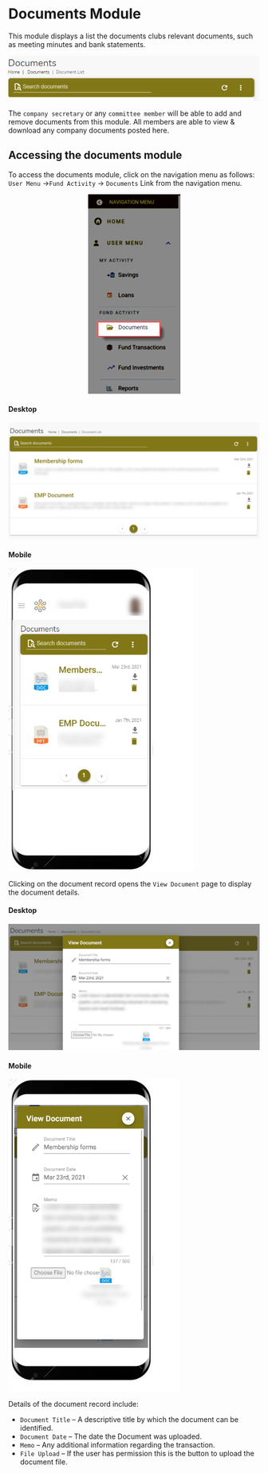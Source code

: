 
# Documents Module

This module displays a list the documents clubs relevant documents, such as meeting minutes and bank statements. 

<p align="center">
    <img src="images/5.0_Documents_banner.png" alt="Documents banner">
</p>

The `company secretary` or any `committee member` will be able to add and remove documents from this module. All members are able to view & download any company documents posted here.

## Accessing the documents module

To access the documents module, click on the navigation menu as follows: `User Menu` ->`Fund Activity` -> `Documents` Link from the navigation menu.

<p align="center">
    <img src="images/5.0.1_Documents_Menu.png" alt="Documents menu">
</p>


<!-- tabs:start -->
#### **Desktop**
 ![alt text](../images/5.0.2_Documents.png ":size=x200 Document List")

 #### **Mobile**
 ![alt text](../images/5.0.2_Documents_Mobile.png ":size=x200 Document List")
<!-- tabs:end -->

Clicking on the document record opens the `View Document` page to display the document details.

<!-- tabs:start -->
#### **Desktop**
![alt text](../images/5.0.3_Document_Detail.png ":size=x200 Document Detail")

#### **Mobile**
![alt text](../images/5.0.3_Document_Detail_Mobile.png ":size=x200 Document Detail")
<!-- tabs:end -->

Details of the document record include:

- `Document Title` – A descriptive title by which the document can be identified.
- `Document Date` – The date the Document was uploaded.
- `Memo` – Any additional information regarding the transaction.
- `File Upload` – If the user has permission this is the button to upload the document file.


